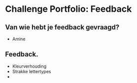# Challenge Portfolio: Feedback

##  Van wie hebt je feedback gevraagd?  
- Amine

## Feedback.

- Kleurverhouding
- Strakke lettertypes
- 
